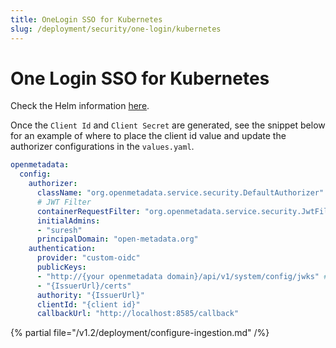 ```yaml
---
title: OneLogin SSO for Kubernetes
slug: /deployment/security/one-login/kubernetes
---
```


# One Login SSO for Kubernetes

Check the Helm information [here](https://artifacthub.io/packages/search?repo=open-metadata).

Once the `Client Id` and `Client Secret` are generated, see the snippet below for an example of where to
place the client id value and update the authorizer configurations in the `values.yaml`.

```yaml
openmetadata:
  config:
    authorizer:
      className: "org.openmetadata.service.security.DefaultAuthorizer"
      # JWT Filter
      containerRequestFilter: "org.openmetadata.service.security.JwtFilter"
      initialAdmins: 
      - "suresh"
      principalDomain: "open-metadata.org"
    authentication:
      provider: "custom-oidc"
      publicKeys:
      - "http://{your openmetadata domain}/api/v1/system/config/jwks" # Update with your Domain and Make sure this "/api/v1/system/config/jwks" is always configured to enable JWT tokens
      - "{IssuerUrl}/certs"
      authority: "{IssuerUrl}"
      clientId: "{client id}"
      callbackUrl: "http://localhost:8585/callback"
```

{% partial file="/v1.2/deployment/configure-ingestion.md" /%}
